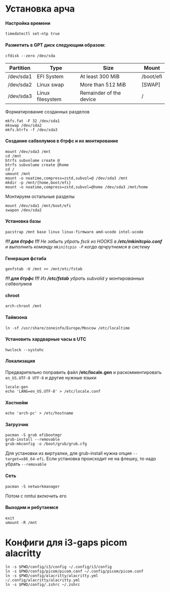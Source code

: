# Установка арча

#### Настройка времени
```
timedatectl set-ntp true
```

#### Разметить в GPT диск следующим образом:
```
cfdisk --zero /dev/sda
```
  Partition | Type | Size | Mount
  --- | --- | --- | ---
  /dev/sda1 | EFI System | At least 300 MiB | /boot/efi
  /dev/sda2 | Linux swap | More than 512 MiB | [SWAP]
  /dev/sda3 | Linux filesystem | Remainder of the device | /

Форматирование созданных разделов
```
mkfs.fat -F 32 /dev/sda1
mkswap /dev/sda2
mkfs.btrfs -f /dev/sda3
```

#### Создание сабволумов в бтрфс и их монтирование
```
mount /dev/sda3 /mnt
cd /mnt
btrfs subvolume create @
btrfs subvolume create @home
cd /
umount /mnt
mount -o noatime,compress=zstd,subvol=@ /dev/sda3 /mnt
mkdir -p /mnt/{home,boot/efi}
mount -o noatime,compress=zstd,subvol=@home /dev/sda3 /mnt/home
```

Монтируем остальные разделы
```
mount /dev/sda1 /mnt/boot/efi
swapon /dev/sda2
```

#### Установка базы
```
pacstrap /mnt base linux linux-firmware amd-ucode intel-ucode
```
_**!!! для бтрфс !!!** Не забыть убрать fsck из HOOKS в **/etc/mkinitcpio.conf** и выполнить команду `mkinitcpio -P` когда арчрутнемся в систему_

#### Генерация фстаба
```
genfstab -U /mnt >> /mnt/etc/fstab
```
_**!!! для бтрфс !!!** Из **/etc/fstab** убрать subvolid у монтированных сабволумов_

#### chroot
```
arch-chroot /mnt
```

#### Таймзона
```
ln -sf /usr/share/zoneinfo/Europe/Moscow /etc/localtime
```

#### Установить хардварные часы в UTC
```
hwclock --systohc
```

#### Локализация
Предварительно поправить файл **/etc/locale.gen** и раскомментировать `en_US.UTF-8 UTF-8` и другие нужные языки
```
locale-gen
echo 'LANG=en_US.UTF-8' > /etc/locale.conf
```

#### Хостнейм
```
echo 'arch-pc' > /etc/hostname
```

#### Загрузчик
```
pacman -S grub efibootmgr
grub-install --removable
grub-mkconfig -o /boot/grub/grub.cfg
```
Для установки из виртуалки, для grub-install нужна опция `--target=x86_64-efi`. Если установка происходит не на флешку, то надо убрать `--removable`

#### Сеть
```
pacman -S networkmanager
```
Потом с nmtui включить его

#### Выходим и ребутаемся
```
exit
umount -R /mnt
```

# Конфиги для i3-gaps picom alacritty

```
ln -s $PWD/config/i3/config ~/.config/i3/config
ln -s $PWD/config/picom/picom.conf ~/.config/picom/picom.conf
ln -s $PWD/config/alacritty/alacritty.yml ~/.config/alacritty/alacritty.yml
ln -s $PWD/config/.zshrc ~/.zshrc
```
